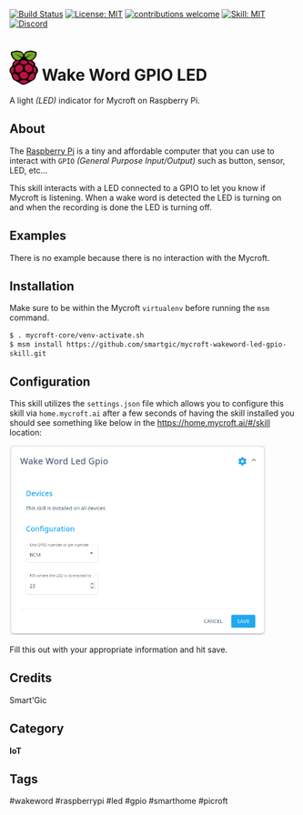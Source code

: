 
[![Build Status](https://travis-ci.com/smartgic/mycroft-wakeword-led-gpio-skill.svg?branch=20.8.1)](https://travis-ci.com/github/smartgic/mycroft-wakeword-led-gpio-skill) [![License: MIT](https://img.shields.io/badge/License-MIT-yellow.svg)](https://opensource.org/licenses/MIT) [![contributions welcome](https://img.shields.io/badge/contributions-welcome-pink.svg?style=flat)](https://github.com/smartgic/mycroft-wakeword-led-gpio-skill//pulls) [![Skill: MIT](https://img.shields.io/badge/mycroft.ai-skill-blue)](https://mycroft.ai) [![Discord](https://img.shields.io/discord/809074036733902888)](https://discord.gg/Vu7Wmd9j) 


# <img src="docs/raspberry-pi.png" card_color="#0000" width="50" height="60" style="vertical-align:bottom"/> Wake Word GPIO LED

A light _(LED)_ indicator for Mycroft on Raspberry Pi.

## About

The [Raspberry Pi](https://rapsberrypi.org) is a tiny and affordable computer that you can use to interact with `GPIO` _(General Purpose Input/Output)_ such as button, sensor, LED, etc...

This skill interacts with a LED connected to a GPIO to let you know if Mycroft is listening. When a wake word is detected the LED is turning on and when the recording is done the LED is turning off.

## Examples

There is no example because there is no interaction with the Mycroft.

## Installation

Make sure to be within the Mycroft `virtualenv` before running the `msm` command.

```
$ . mycroft-core/venv-activate.sh
$ msm install https://github.com/smartgic/mycroft-wakeword-led-gpio-skill.git
```

## Configuration

This skill utilizes the `settings.json` file which allows you to configure this skill via `home.mycroft.ai` after a few seconds of having the skill installed you should see something like below in the https://home.mycroft.ai/#/skill location:

<img src='docs/wakeword-led-gpio-config.png' width='450'/>

Fill this out with your appropriate information and hit save.

## Credits

Smart'Gic

## Category

**IoT**

## Tags

#wakeword
#raspberrypi
#led
#gpio
#smarthome
#picroft
